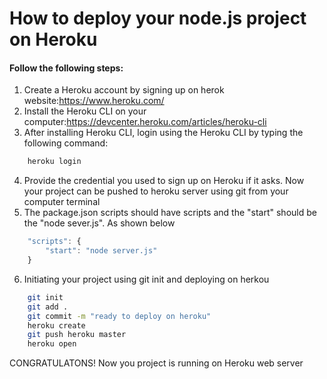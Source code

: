 # How to deploy your node.js project on Heroku

#### Follow the following steps:

1. Create a Heroku account by signing up on herok website:https://www.heroku.com/
2. Install the Heroku CLI on your computer:https://devcenter.heroku.com/articles/heroku-cli
3. After installing Heroku CLI, login using the Heroku CLI by typing the following command:

```sh
    heroku login
```

4. Provide the credential you used to sign up on Heroku if it asks. Now your project can be pushed to heroku server using git from your computer terminal
5. The package.json scripts should have scripts and the "start" should be the "node sever.js". As shown below

```js
    "scripts": {
        "start": "node server.js"
    }
```

6. Initiating your project using git init and deploying on herkou

```sh
    git init
    git add .
    git commit -m "ready to deploy on heroku"
    heroku create
    git push heroku master
    heroku open
```

CONGRATULATONS! Now you project is running on Heroku web server
